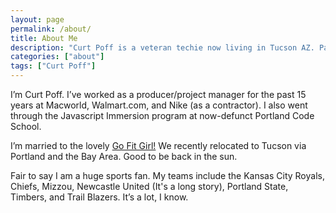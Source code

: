 ```yaml
---
layout: page
permalink: /about/
title: About Me
description: "Curt Poff is a veteran techie now living in Tucson AZ. Past homes include Portland and the Bay Area, where he worked for Macworld, Walmart.com, and Nike."
categories: ["about"]
tags: ["Curt Poff"]
---
```


I’m Curt Poff. I’ve worked as a producer/project manager for the past 15 years at Macworld, Walmart.com, and Nike (as a contractor). I also went through the Javascript Immersion program at now-defunct Portland Code School.

I’m married to the lovely [Go Fit Girl!](http://gofitgirl.com) We recently relocated to Tucson via Portland and  the Bay Area. Good to be back in the sun.

Fair to say I am a huge sports fan. My teams include the Kansas City Royals, Chiefs, Mizzou, Newcastle United (It's a long story), Portland State, Timbers, and Trail Blazers. It’s a lot, I know.
